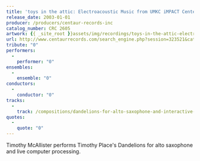 ```yaml
---
title: 'toys in the attic: Electroacoustic Music from UMKC iMPACT Center'
release_date: 2003-01-01
producer: /producers/centaur-records-inc
catalog_number: CRC 2605
artwork: {{ _site_root }}assets/img/recordings/toys-in-the-attic-electroacoustic-music-from-umkc-impact-center.jpg
url: http://www.centaurrecords.com/search_engine.php?session=323521&category=all_categories&offset=5&search_string=toys
tribute: "0"
performers: 
  -
    performer: "0"
ensembles: 
  -
    ensemble: "0"
conductors: 
  -
    conductor: "0"
tracks: 
  -
    track: /compositions/dandelions-for-alto-saxophone-and-interactive-electronics
quotes: 
  -
    quote: "0"
---
```

Timothy McAllister performs Timothy Place's Dandelions for alto saxophone and live computer processing.